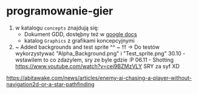 # programowanie-gier
1. w katalogu `concepts` znajdują się:
	* Dokument GDD, dostęþny też w [google docs](https://docs.google.com/document/d/19CIVFhuxIzqnV0dZgqgqo7aPtZrhLnQpKyIgsz5SxQU/edit?usp=sharing)
	* katalog `Graphics` z grafikami koncepcyjnymi
2. ~ Added backgrounds and test sprite ^^ ~ !!! -> Do testów wykorzystywać "Alpha_Background.png" i "Test_sprite.png"
30.10 - wstawilem to co zdazylem, sry ze byle gdzie :P
06.11 - Shotting https://www.youtube.com/watch?v=cei9BZMzVLY
SRY za syf XD


https://abitawake.com/news/articles/enemy-ai-chasing-a-player-without-navigation2d-or-a-star-pathfinding

